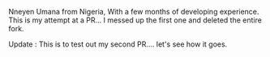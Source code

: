 Nneyen Umana from Nigeria, With a few months of developing experience. 
This is my attempt at a PR... I messed up the first one and deleted the entire fork.

Update : This is to test out my second PR.... let's see how it goes. 

